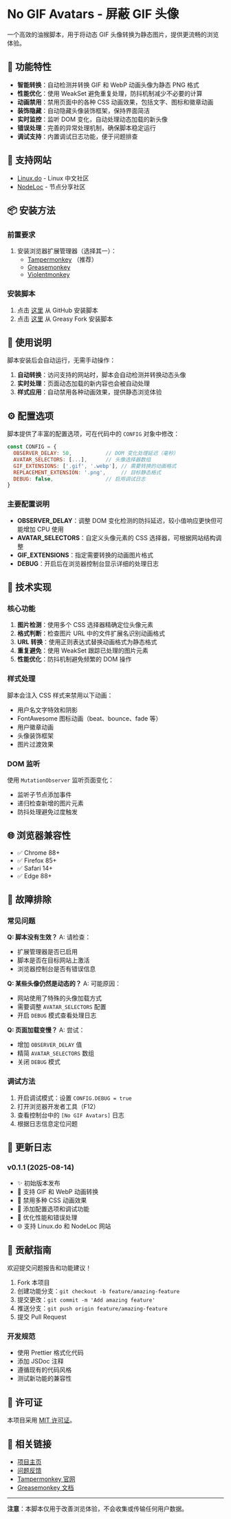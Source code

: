 # No GIF Avatars - 屏蔽 GIF 头像

一个高效的油猴脚本，用于将动态 GIF 头像转换为静态图片，提供更流畅的浏览体验。

## 🌟 功能特性

- **智能转换**：自动检测并转换 GIF 和 WebP 动画头像为静态 PNG 格式
- **性能优化**：使用 WeakSet 避免重复处理，防抖机制减少不必要的计算
- **动画禁用**：禁用页面中的各种 CSS 动画效果，包括文字、图标和徽章动画
- **装饰隐藏**：自动隐藏头像装饰框架，保持界面简洁
- **实时监控**：监听 DOM 变化，自动处理动态加载的新头像
- **错误处理**：完善的异常处理机制，确保脚本稳定运行
- **调试支持**：内置调试日志功能，便于问题排查

## 🎯 支持网站

- [Linux.do](https://linux.do/) - Linux 中文社区
- [NodeLoc](https://www.nodeloc.com/) - 节点分享社区

## 📦 安装方法

### 前置要求

1. 安装浏览器扩展管理器（选择其一）：
   - [Tampermonkey](https://www.tampermonkey.net/) （推荐）
   - [Greasemonkey](https://www.greasespot.net/)
   - [Violentmonkey](https://violentmonkey.github.io/)

### 安装脚本

1. 点击 [这里](https://github.com/utags/userscripts/raw/main/no-gif-avatars/no-gif-avatars.user.js) 从 GitHub 安装脚本
2. 点击 [这里](https://greasyfork.org/zh-CN/scripts/529447-no-gif-avatars) 从 Greasy Fork 安装脚本

## 🚀 使用说明

脚本安装后会自动运行，无需手动操作：

1. **自动转换**：访问支持的网站时，脚本会自动检测并转换动态头像
2. **实时处理**：页面动态加载的新内容也会被自动处理
3. **样式应用**：自动禁用各种动画效果，提供静态浏览体验

## ⚙️ 配置选项

脚本提供了丰富的配置选项，可在代码中的 `CONFIG` 对象中修改：

```javascript
const CONFIG = {
  OBSERVER_DELAY: 50,           // DOM 变化处理延迟（毫秒）
  AVATAR_SELECTORS: [...],      // 头像选择器数组
  GIF_EXTENSIONS: ['.gif', '.webp'], // 需要转换的动画格式
  REPLACEMENT_EXTENSION: '.png',     // 目标静态格式
  DEBUG: false,                 // 启用调试日志
}
```

### 主要配置说明

- **OBSERVER_DELAY**：调整 DOM 变化检测的防抖延迟，较小值响应更快但可能增加 CPU 使用
- **AVATAR_SELECTORS**：自定义头像元素的 CSS 选择器，可根据网站结构调整
- **GIF_EXTENSIONS**：指定需要转换的动画图片格式
- **DEBUG**：开启后在浏览器控制台显示详细的处理日志

## 🔧 技术实现

### 核心功能

1. **图片检测**：使用多个 CSS 选择器精确定位头像元素
2. **格式判断**：检查图片 URL 中的文件扩展名识别动画格式
3. **URL 转换**：使用正则表达式替换动画格式为静态格式
4. **重复避免**：使用 WeakSet 跟踪已处理的图片元素
5. **性能优化**：防抖机制避免频繁的 DOM 操作

### 样式处理

脚本会注入 CSS 样式来禁用以下动画：

- 用户名文字特效和阴影
- FontAwesome 图标动画（beat、bounce、fade 等）
- 用户徽章动画
- 头像装饰框架
- 图片过渡效果

### DOM 监听

使用 `MutationObserver` 监听页面变化：

- 监听子节点添加事件
- 递归检查新增的图片元素
- 防抖处理避免过度触发

## 🌐 浏览器兼容性

- ✅ Chrome 88+
- ✅ Firefox 85+
- ✅ Safari 14+
- ✅ Edge 88+

## 🐛 故障排除

### 常见问题

**Q: 脚本没有生效？**
A: 请检查：

- 扩展管理器是否已启用
- 脚本是否在目标网站上激活
- 浏览器控制台是否有错误信息

**Q: 某些头像仍然是动态的？**
A: 可能原因：

- 网站使用了特殊的头像加载方式
- 需要调整 `AVATAR_SELECTORS` 配置
- 开启 `DEBUG` 模式查看处理日志

**Q: 页面加载变慢？**
A: 尝试：

- 增加 `OBSERVER_DELAY` 值
- 精简 `AVATAR_SELECTORS` 数组
- 关闭 `DEBUG` 模式

### 调试方法

1. 开启调试模式：设置 `CONFIG.DEBUG = true`
2. 打开浏览器开发者工具（F12）
3. 查看控制台中的 `[No GIF Avatars]` 日志
4. 根据日志信息定位问题

## 📝 更新日志

### v0.1.1 (2025-08-14)

- ✨ 初始版本发布
- 🚀 支持 GIF 和 WebP 动画转换
- 🎨 禁用多种 CSS 动画效果
- 🔧 添加配置选项和调试功能
- 📱 优化性能和错误处理
- 🌐 支持 Linux.do 和 NodeLoc 网站

## 🤝 贡献指南

欢迎提交问题报告和功能建议！

1. Fork 本项目
2. 创建功能分支：`git checkout -b feature/amazing-feature`
3. 提交更改：`git commit -m 'Add amazing feature'`
4. 推送分支：`git push origin feature/amazing-feature`
5. 提交 Pull Request

### 开发规范

- 使用 Prettier 格式化代码
- 添加 JSDoc 注释
- 遵循现有的代码风格
- 测试新功能的兼容性

## 📄 许可证

本项目采用 [MIT 许可证](https://github.com/utags/userscripts/blob/main/LICENSE)。

## 🔗 相关链接

- [项目主页](https://github.com/utags/userscripts)
- [问题反馈](https://github.com/utags/userscripts/issues)
- [Tampermonkey 官网](https://www.tampermonkey.net/)
- [Greasemonkey 文档](https://wiki.greasespot.net/)

---

**注意**：本脚本仅用于改善浏览体验，不会收集或传输任何用户数据。
